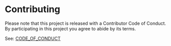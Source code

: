 Contributing
============

Please note that this project is released with a Contributor Code of Conduct. By participating in this project you agree to abide by its terms.

See: [CODE_OF_CONDUCT](CODE_OF_CONDUCT.md)
